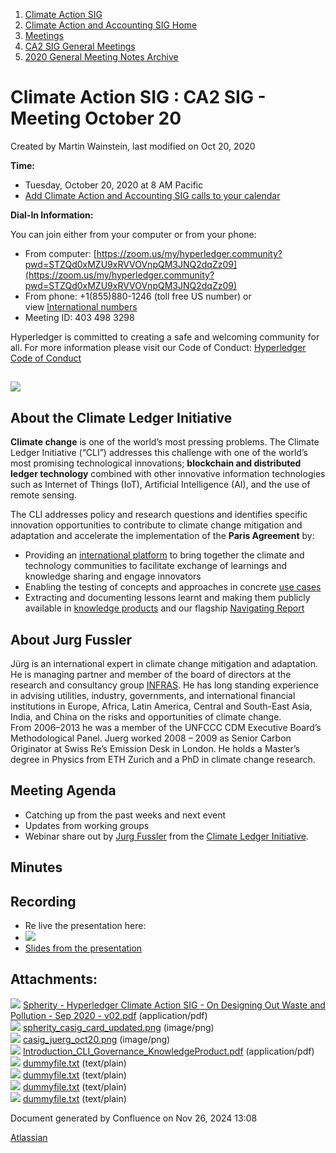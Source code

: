 1. [Climate Action SIG](index.html)
2. [Climate Action and Accounting SIG Home](Climate-Action-and-Accounting-SIG-Home_19005445.html)
3. [Meetings](Meetings_19005583.html)
4. [CA2 SIG General Meetings](CA2-SIG-General-Meetings_19006785.html)
5. [2020 General Meeting Notes Archive](2020-General-Meeting-Notes-Archive_19005643.html)

# Climate Action SIG : CA2 SIG - Meeting October 20

Created by Martin Wainstein, last modified on Oct 20, 2020

**Time:**

- Tuesday, October 20, 2020 at 8 AM Pacific
- [Add Climate Action and Accounting SIG calls to your calendar](https://lists.hyperledger.org/g/climate-sig/ics/invite.ics?repeatid=24572)

**Dial-In Information:**

You can join either from your computer or from your phone:

- From computer: [https://zoom.us/my/hyperledger.community?pwd=STZQd0xMZU9xRVVOVnpQM3JNQ2dqZz09](https://zoom.us/my/hyperledger.community?pwd=STZQd0xMZU9xRVVOVnpQM3JNQ2dqZz09)
- From phone: +1(855)880-1246 (toll free US number) or view [International numbers](https://zoom.us/u/bAaJoyznp)
- Meeting ID: 403 498 3298

Hyperledger is committed to creating a safe and welcoming community for all. For more information please visit our Code of Conduct: [Hyperledger Code of Conduct](https://lf-hyperledger.atlassian.net/wiki/display/HYP/Hyperledger+Code+of+Conduct)

## **![](attachments/19006455/19006466.png?height=250)**

## **About the Climate Ledger Initiative**

**Climate change** is one of the world’s most pressing problems. The Climate Ledger Initiative (“CLI”) addresses this challenge with one of the world’s most promising technological innovations; **blockchain and distributed ledger technology** combined with other innovative information technologies such as Internet of Things (IoT), Artificial Intelligence (AI), and the use of remote sensing.

The CLI addresses policy and research questions and identifies specific innovation opportunities to contribute to climate change mitigation and adaptation and accelerate the implementation of the **Paris Agreement** by:

- Providing an [international platform](https://climateledger.org/en/Events.30.html) to bring together the climate and technology communities to facilitate exchange of learnings and knowledge sharing and engage innovators
- Enabling the testing of concepts and approaches in concrete [use cases](https://climateledger.org/en/Use-Cases.33.html)
- Extracting and documenting lessons learnt and making them publicly available in [knowledge products](https://climateledger.org/en/Knowledge.25.html) and our flagship [Navigating Report](https://climateledger.org/en/Knowledge.25.html)

## About Jurg Fussler

Jürg is an international expert in climate change mitigation and adaptation. He is managing partner and member of the board of directors at the research and consultancy group [INFRAS](https://www.infras.ch/en/). He has long standing experience in advising utilities, industry, governments, and international financial institutions in Europe, Africa, Latin America, Central and South-East Asia, India, and China on the risks and opportunities of climate change.  
From 2006–2013 he was a member of the UNFCCC CDM Executive Board’s Methodological Panel. Juerg worked 2008 – 2009 as Senior Carbon Originator at Swiss Re’s Emission Desk in London. He holds a Master’s degree in Physics from ETH Zurich and a PhD in climate change research.

## **Meeting Agenda**

- Catching up from the past weeks and next event
- Updates from working groups
- Webinar share out by [Jurg Fussler](https://climateledger.org/en/About/Governance-and-Team.42.html) from the [Climate Ledger Initiative](https://www.climateledger.org/).

## **Minutes**

## **Recording**

- Re live the presentation here:
- ![](plugins/servlet/confluence/placeholder/unknown-attachment)
- [Slides from the presentation](attachments/19006455/19006528.pdf)

## Attachments:

![](images/icons/bullet_blue.gif) [Spherity - Hyperledger Climate Action SIG - On Designing Out Waste and Pollution - Sep 2020 - v02.pdf](attachments/19006455/19006458.pdf) (application/pdf)  
![](images/icons/bullet_blue.gif) [spherity\_casig\_card\_updated.png](attachments/19006455/19006456.png) (image/png)  
![](images/icons/bullet_blue.gif) [casig\_juerg\_oct20.png](attachments/19006455/19006466.png) (image/png)  
![](images/icons/bullet_blue.gif) [Introduction\_CLI\_Governance\_KnowledgeProduct.pdf](attachments/19006455/19006528.pdf) (application/pdf)  
![](images/icons/bullet_blue.gif) [dummyfile.txt](attachments/19006455/19006457.txt) (text/plain)  
![](images/icons/bullet_blue.gif) [dummyfile.txt](attachments/19006455/19006459.txt) (text/plain)  
![](images/icons/bullet_blue.gif) [dummyfile.txt](attachments/19006455/19006460.txt) (text/plain)  
![](images/icons/bullet_blue.gif) [dummyfile.txt](attachments/19006455/19006530.txt) (text/plain)

Document generated by Confluence on Nov 26, 2024 13:08

[Atlassian](http://www.atlassian.com/)
